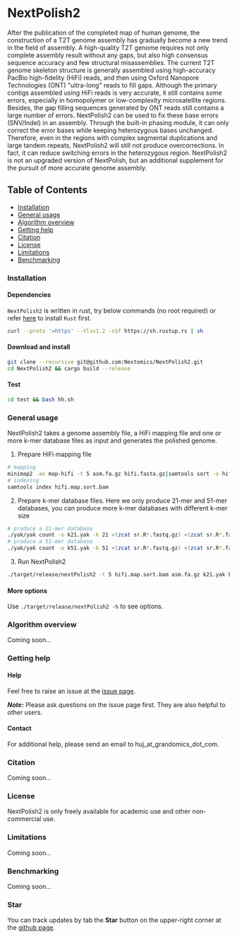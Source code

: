 # NextPolish2

After the publication of the completed map of human genome, the construction of a T2T genome assembly has gradually become a new trend in the field of assembly. A high-quality T2T genome requires not only complete assembly result without any gaps, but also high consensus sequence accuracy and few structural misassemblies. The current T2T genome skeleton structure is generally assembled using high-accuracy PacBio high-fidelity (HiFi) reads, and then using Oxford Nanopore Technologies (ONT) "ultra-long" reads to fill gaps. Although the primary contigs assembled using HiFi reads is very accurate, it still contains some errors, especially in homopolymer or low-complexity microsatellite regions. Besides, the gap filling sequences generated by ONT reads still contains a large number of errors. NextPolish2 can be used to fix these base errors (SNV/Indel) in an assembly. Through the built-in phasing module, it can only correct the error bases while keeping heterozygous bases unchanged. Therefore, even in the regions with complex segmental duplications and large tandem repeats, NextPolish2 will still not produce overcorrections. In fact, it can reduce switching errors in the heterozygous region. NextPolish2 is not an upgraded version of NextPolish, but an additional supplement for the pursuit of more accurate genome assembly.

## Table of Contents

- [Installation](#install)
- [General usage](#usage)
- [Algorithm overview](#algorithm)
- [Getting help](#help)
- [Citation](#cite)
- [License](#license)
- [Limitations](#limit)
- [Benchmarking](#benchmark)

### <a name="install"></a>Installation

#### Dependencies

`NextPolish2` is written in rust, try below commands (no root required) or refer [here](https://www.rust-lang.org/tools/install) to install `Rust` first.
```sh
curl --proto '=https' --tlsv1.2 -sSf https://sh.rustup.rs | sh
```

#### Download and install

```sh
git clone --recursive git@github.com:Nextomics/NextPolish2.git
cd NextPolish2 && cargo build --release
```

#### Test

```sh
cd test && bash hh.sh
```

### <a name="usage"></a>General usage

NextPolish2 takes a genome assembly file, a HiFi mapping file and one or more k-mer database files as input and generates the polished genome.

1. Prepare HiFi mapping file

```sh
# mapping
minimap2 -ax map-hifi -t 5 asm.fa.gz hifi.fasta.gz|samtools sort -o hifi.map.sort.bam
# indexing
samtools index hifi.map.sort.bam
```

2. Prepare k-mer database files. Here we only produce 21-mer and 51-mer databases, you can produce more k-mer databases with different k-mer size

```sh
# produce a 21-mer database
./yak/yak count -o k21.yak -k 21 <(zcat sr.R*.fastq.gz) <(zcat sr.R*.fastq.gz)
# produce a 51-mer database
./yak/yak count -o k51.yak -k 51 <(zcat sr.R*.fastq.gz) <(zcat sr.R*.fastq.gz) 
```

3. Run NextPolish2

```sh
./target/release/nextPolish2 -t 5 hifi.map.sort.bam asm.fa.gz k21.yak k51.yak > asm.np2.fa
```

#### More options

Use `./target/release/nextPolish2 -h` to see options.

### <a name="algorithm"></a>Algorithm overview

Coming soon...

### <a name="help"></a>Getting help

#### Help

   Feel free to raise an issue at the [issue page](https://github.com/Nextomics/NextPolish2/issues/new).

   ***Note:*** Please ask questions on the issue page first. They are also helpful to other users.
#### Contact
   
   For additional help, please send an email to huj\_at\_grandomics\_dot\_com.

### <a name="cite"></a>Citation

Coming soon...

### <a name="license"></a>License

NextPolish2 is only freely available for academic use and other non-commercial use.

### <a name="limit"></a>Limitations

Coming soon...

### <a name="benchmark"></a>Benchmarking

Coming soon...

### Star
You can track updates by tab the **Star** button on the upper-right corner at the [github page](https://github.com/Nextomics/NextPolish2).